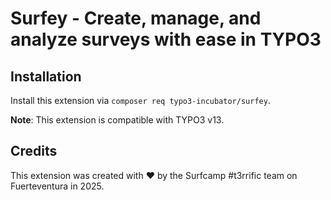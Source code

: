 # Surfey - Create, manage, and analyze surveys with ease in TYPO3

## Installation

Install this extension via `composer req typo3-incubator/surfey`.

**Note**: This extension is compatible with TYPO3 v13.

## Credits

This extension was created with ❤️ by the Surfcamp #t3rrific team on Fuerteventura in 2025.
